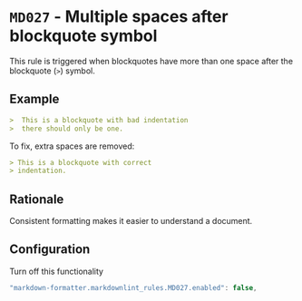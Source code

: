 # `MD027` - Multiple spaces after blockquote symbol

This rule is triggered when blockquotes have more than one space after the blockquote (`>`) symbol.

## Example

```markdown
>  This is a blockquote with bad indentation
>  there should only be one.
```

To fix, extra spaces are removed:

```markdown
> This is a blockquote with correct
> indentation.
```

## Rationale

Consistent formatting makes it easier to understand a document.

## Configuration

Turn off this functionality

```typescript
"markdown-formatter.markdownlint_rules.MD027.enabled": false,
```
